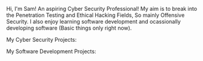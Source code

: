 Hi, I'm Sam! An aspiring Cyber Security Professional!
My aim is to break into the Penetration Testing and Ethical Hacking Fields, So mainly Offensive Security.
I also enjoy learning software development and ocassionally developing software (Basic things only right now).

My Cyber Security Projects:










My Software Development Projects:
